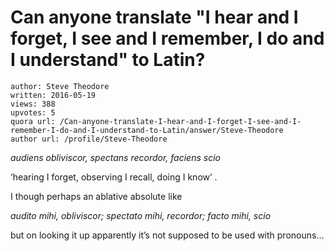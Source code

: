 # Can anyone translate "I hear and I forget, I see and I remember, I do and I understand" to Latin?

	author: Steve Theodore
	written: 2016-05-19
	views: 388
	upvotes: 5
	quora url: /Can-anyone-translate-I-hear-and-I-forget-I-see-and-I-remember-I-do-and-I-understand-to-Latin/answer/Steve-Theodore
	author url: /profile/Steve-Theodore


_audiens obliviscor, spectans recordor, faciens scio_ 

‘hearing I forget, observing I recall, doing I know’ .

I though perhaps an ablative absolute like

_audito mihi, obliviscor; spectato mihi, recordor; facto mihi, scio_ 

but on looking it up apparently it’s not supposed to be used with pronouns…

